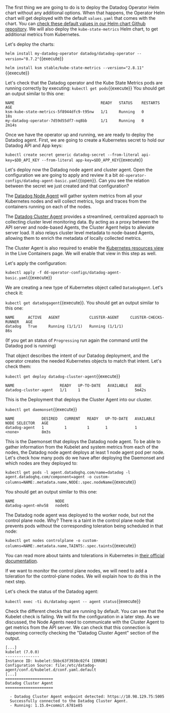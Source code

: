 The first thing we are going to do is to deploy the Datadog Operator Helm chart without any additional options. When that happens, the Operator Helm chart will get deployed with the default `values.yaml` that comes with the chart. You can [check these default values in our Helm chart Github repository](https://github.com/DataDog/helm-charts/blob/master/charts/datadog-operator/values.yaml). We will also deploy the `kube-state-metrics` Helm chart, to get additional metrics from Kubernetes.

Let's deploy the charts:

`helm install my-datadog-operator datadog/datadog-operator --version="0.7.2"`{{execute}}

`helm install ksm stable/kube-state-metrics --version="2.8.11"`{{execute}}

Let's check that the Datadog operator and the Kube State Metrics pods are running correctly by executing: `kubectl get pods`{{execute}} You should get an output similar to this one:

```
NAME                                      READY   STATUS    RESTARTS   AGE
ksm-kube-state-metrics-5f8944dfc9-t95nw   1/1     Running   0          18s
my-datadog-operator-7d59d55df7-nq8bb      1/1     Running   0          2m14s
```

Once we have the operator up and running, we are ready to deploy the Datadog agent. First, we are going to create a Kubernetes secret to hold our Datadog API and App keys:

`kubectl create secret generic datadog-secret --from-literal api-key=$DD_API_KEY --from-literal app-key=$DD_APP_KEY`{{execute}}

Let's deploy now the Datadog node agent and cluster agent. Open the configuration we are going to apply and review it a bit `dd-operator-configs/datadog-agent-basic.yaml`{{open}}. Can you see the relation between the secret we just created and that configuration?

The [Datadog Node Agent](https://docs.datadoghq.com/agent/kubernetes/) will gather system metrics from all your Kubernetes nodes and will collect metrics, logs and traces from the containers running on each of the nodes.

The [Datadog Cluster Agent](https://docs.datadoghq.com/agent/cluster_agent/) provides a streamlined, centralized approach to collecting cluster level monitoring data. By acting as a proxy between the API server and node-based Agents, the Cluster Agent helps to alleviate server load. It also relays cluster level metadata to node-based Agents, allowing them to enrich the metadata of locally collected metrics.

The Cluster Agent is also required to enable the [Kubernetes resources view](https://docs.datadoghq.com/infrastructure/livecontainers/?tab=helm#kubernetes-resources-view) in the Live Containers page. We will enable that view in this step as well.

Let's apply the configuration:

`kubectl apply -f dd-operator-configs/datadog-agent-basic.yaml`{{execute}}

We are creating a new type of Kubernetes object called `DatadogAgent`. Let's check it:

`kubectl get datadogagent`{{execute}}. You should get an output similar to this one:

```
NAME      ACTIVE   AGENT             CLUSTER-AGENT     CLUSTER-CHECKS-RUNNER   AGE
datadog   True     Running (1/1/1)   Running (1/1/1)                           86s
```

(If you get an status of `Progressing` run again the command until the Datadog pod is running)

That object describes the intent of our Datadog deployment, and the operator creates the needed Kubernetes objects to match that intent. Let's check them:

`kubectl get deploy datadog-cluster-agent`{{execute}}

```
NAME                    READY   UP-TO-DATE   AVAILABLE   AGE
datadog-cluster-agent   1/1     1            1           5m42s
```

This is the Deployment that deploys the Cluster Agent into our cluster.

`kubectl get daemonset`{{execute}}

```
NAME            DESIRED   CURRENT   READY   UP-TO-DATE   AVAILABLE   NODE SELECTOR   AGE
datadog-agent   1         1         1       1            1           <none>          8m3s
```

This is the Daemonset that deploys the Datadog node agent. To be able to gather information from the Kubelet and system metrics from each of the nodes, the Datadog node agent deploys at least 1 node agent pod per node. Let's check how many pods do we have after deploying the Daemonset and which nodes are they deployed to:

`kubectl get pods -l agent.datadoghq.com/name=datadog -l agent.datadoghq.com/component=agent -o custom-columns=NAME:.metadata.name,NODE:.spec.nodeName`{{execute}}

You should get an output similar to this one:

```
NAME                  NODE
datadog-agent-mhv58   node01
```

The Datadog node agent was deployed to the worker node, but not the control plane node. Why? There is a taint in the control plane node that prevents pods without the corresponding toleration being scheduled in that node:

`kubectl get nodes controlplane -o custom-columns=NAME:.metadata.name,TAINTS:.spec.taints`{{execute}}

You can read more about taints and tolerations in Kubernetes in [their official documentation](https://kubernetes.io/docs/concepts/scheduling-eviction/taint-and-toleration/).

If we want to monitor the control plane nodes, we will need to add a toleration for the control-plane nodes. We will explain how to do this in the next step.

Let's check the status of the Datadog agent:

`kubectl exec -ti ds/datadog-agent -- agent status`{{execute}}

Check the different checks that are running by default. You can see that the Kubelet check is failing. We will fix the configuration in a later step. As we discussed, the Node Agents need to communicate with the Cluster Agent to get metrics from the API server. We can check that this connection is happening correctly checking the "Datadog Cluster Agent" section of the output.

```
[...]
kubelet (7.0.0)
---------------
Instance ID: kubelet:5bbc63f3938c02f4 [ERROR]
Configuration Source: file:/etc/datadog-agent/conf.d/kubelet.d/conf.yaml.default
[...]
=====================
Datadog Cluster Agent
=====================

  - Datadog Cluster Agent endpoint detected: https://10.98.129.75:5005
  Successfully connected to the Datadog Cluster Agent.
  - Running: 1.15.0+commit.6781e85
```

